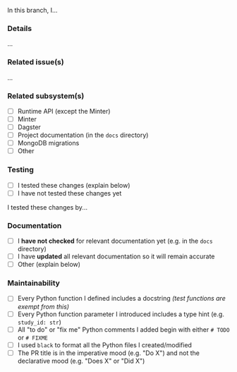<!--┌─────────────────────────────────────────────────────────────────────────┐
    │ 1. Summary (required)                                                   │
    │                                                                         │
    │ Summarize the changes you made on this branch. This is typically a more │
    │ detailed restatement of the PR title.                                   │
    │                                                                         │
    │ Example: "In this branch, I updated the `/studies/{study_id}` endpoint  │
    │           so it returns an HTTP 404 response when the specified study   │
    │           does not exist."                                              │
    └─────────────────────────────────────────────────────────────────────────┘-->

In this branch, I...

### Details

<!--┌─────────────────────────────────────────────────────────────────────────┐
    │ 2. Details (optional)                                                   │
    │                                                                         │
    │ Provide additional information you think readers will find useful.      │
    │ Readers include PR reviewers, release note authors, app debuggers, and  │
    │ your future self. Additional information might include motivation,      │
    │ rationale, and a description of how things used to be.                  │
    │                                                                         │
    │ Example: "It previously returned an HTTP 404 response and an empty      │
    │           JSON object."                                                 │
    └─────────────────────────────────────────────────────────────────────────┘-->

...

### Related issue(s)

<!--┌─────────────────────────────────────────────────────────────────────────┐
    │ 3. Related issue(s) (optional)                                          │
    │                                                                         │
    │ Link to any GitHub issue(s) this branch was designed to resolve.        │
    │                                                                         │
    │ Example: "Fixes #12345"                                                 │
    └─────────────────────────────────────────────────────────────────────────┘-->

...

### Related subsystem(s)

<!--┌─────────────────────────────────────────────────────────────────────────┐
    │ 4. Related subsystem(s) (required)                                      │
    │                                                                         │
    │ Mark the checkbox next to each subsystem related to the changes in this │
    │ branch. This information might influence who you request reviews from.  │
    │                                                                         │
    │ Example: If you modified the `/studies/{study_id}` API endpoint,        │
    │          mark the checkbox next to "Runtime API (except the Minter)".   │
    └─────────────────────────────────────────────────────────────────────────┘-->

- [ ] Runtime API (except the Minter)
- [ ] Minter
- [ ] Dagster
- [ ] Project documentation (in the `docs` directory)
- [ ] MongoDB migrations
- [ ] Other

### Testing

<!--┌─────────────────────────────────────────────────────────────────────────┐
    │ 5. Testing (required)                                                   │
    │                                                                         │
    │ Indicate whether you have already tested the changes this branch        │
    │ contains; and, if so, how someone other than you can test them. That    │
    │ may involve attaching example files or ad hoc test instructions.        │
    │                                                                         │
    │ Example: "I tested these changes by adding a pytest test that ensures   │
    │           the database does not contain a Study whose ID is `foo`,      │
    │           then submits an HTTP request to `/studies/foo` and confirms   │
    │           the response status is 404."                                  │
    └─────────────────────────────────────────────────────────────────────────┘-->

- [ ] I tested these changes (explain below)
- [ ] I have not tested these changes yet

I tested these changes by...

### Documentation

<!--┌─────────────────────────────────────────────────────────────────────────┐
    │ 6. Documentation (required)                                             │
    │                                                                         │
    │ Indicate whether, in this branch, you have updated all documentation    │
    │ that would otherwise become inaccurate if this branch were to be        │
    │ merged in.                                                              │
    └─────────────────────────────────────────────────────────────────────────┘-->

- [ ] I **have not checked** for relevant documentation yet (e.g. in the `docs` directory)
- [ ] I have **updated** all relevant documentation so it will remain accurate
- [ ] Other (explain below)

### Maintainability

<!--┌─────────────────────────────────────────────────────────────────────────┐
    │ 7. Maintainability (required)                                           │
    │                                                                         │
    │ Indicate whether you have done each of these things that can make code  │
    │ easier to maintain, whether by your teammates or by your future self.   │
    └─────────────────────────────────────────────────────────────────────────┘-->

- [ ] Every Python function I defined includes a docstring _(test functions are exempt from this)_
- [ ] Every Python function parameter I introduced includes a type hint (e.g. `study_id: str`)
- [ ] All "to do" or "fix me" Python comments I added begin with either `# TODO` or `# FIXME`
- [ ] I used `black` to format all the Python files I created/modified
- [ ] The PR title is in the imperative mood (e.g. "Do X") and not the declarative mood (e.g. "Does X" or "Did X")
